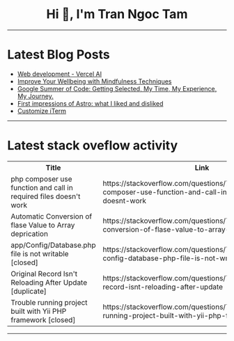 <h1 align="center">Hi 👋, I'm Tran Ngoc Tam</h1>

---

# Latest Blog Posts 
<!-- BLOG-POST-LIST:START -->
- [Web development - Vercel AI](https://dev.to/dowenrei/web-development-vercel-ai-20il)
- [Improve Your Wellbeing with Mindfulness Techniques](https://dev.to/mittenchance0/improve-your-wellbeing-with-mindfulness-techniques-5gd8)
- [Google Summer of Code: Getting Selected, My Time, My Experience, My Journey.](https://dev.to/vinyldavyl/google-summer-of-code-getting-selected-my-time-my-experience-my-journey-519)
- [First impressions of Astro: what I liked and disliked](https://dev.to/tylerlwsmith/first-impressions-of-astro-what-i-liked-and-disliked-22nj)
- [Customize iTerm](https://dev.to/saoud/customize-iterm-1a01)
<!-- BLOG-POST-LIST:END -->

---

# Latest stack oveflow activity
<table>
  <tr><th>Title</th><th>Link</th></tr>
  <!-- STACKOVERFLOW:START --><tr><td>php composer use function and call in required files doesn&#39;t work</td><td>https://stackoverflow.com/questions/79313395/php-composer-use-function-and-call-in-required-files-doesnt-work</td></tr><tr><td>Automatic Conversion of flase Value to Array deprication</td><td>https://stackoverflow.com/questions/79313382/automatic-conversion-of-flase-value-to-array-deprication</td></tr><tr><td>app/Config/Database.php file is not writable [closed]</td><td>https://stackoverflow.com/questions/79313241/app-config-database-php-file-is-not-writable</td></tr><tr><td>Original Record Isn&#39;t Reloading After Update [duplicate]</td><td>https://stackoverflow.com/questions/79313037/original-record-isnt-reloading-after-update</td></tr><tr><td>Trouble running project built with Yii PHP framework [closed]</td><td>https://stackoverflow.com/questions/79313017/trouble-running-project-built-with-yii-php-framework</td></tr><!-- STACKOVERFLOW:END -->
</table>

---


